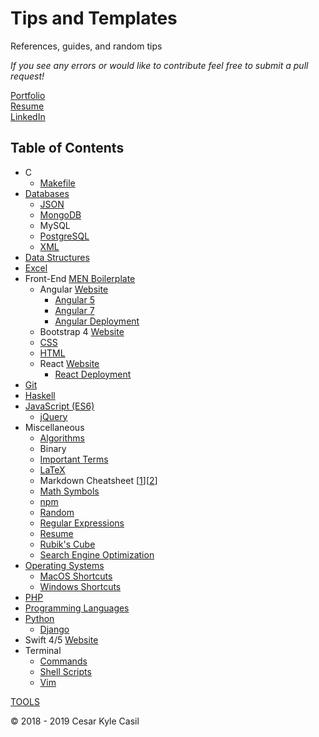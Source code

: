 # Tips and Templates

References, guides, and random tips

*If you see any errors or would like to contribute feel free to submit a pull request!*  

[Portfolio](https://cesarkylecasil.me/)  
[Resume](https://cesarkylecasil.me/cesar-kyle-casil-resume.pdf)  
[LinkedIn](https://cesarkylecasil.me/cesar-kyle-casil-resume.pdf)

## Table of Contents

* C
  * [Makefile](Makefile.md)
* [Databases](Database.md)
  * [JSON](JSON.md)
  * [MongoDB](MongoDB.md)
  * MySQL
  * [PostgreSQL](PostgreSQL.md)
  * [XML](XML.md)
* [Data Structures](DataStructures.md)
* [Excel](Excel.md)
* Front-End [MEN Boilerplate](https://github.com/ccasil/MEN_Boilerplate)
  * Angular [Website](https://angular.io/)
    * [Angular 5](Angular5.md)
    * [Angular 7](Angular7.md)
    * [Angular Deployment](AngularDeployment.md)
  * Bootstrap 4 [Website](https://getbootstrap.com/)
  * [CSS](CSS.md)
  * [HTML](HTML.md)
  * React [Website](https://reactjs.org/)
    * [React Deployment](ReactDeployment.md)
* [Git](Git.md)
* [Haskell](Haskell.md)
* [JavaScript (ES6)](JavaScript.md)
  * [jQuery](jQuery.md)
* Miscellaneous
  * [Algorithms](Algorithms.md)
  * Binary
  * [Important Terms](Terms.md)
  * [LaTeX](LaTeX.md)
  * Markdown Cheatsheet [[1](https://github.com/adam-p/markdown-here/wiki/Markdown-Cheatsheet)][[2](https://guides.github.com/features/mastering-markdown/)]
  * [Math Symbols](Math.md)
  * [npm](npm.md)
  * [Random](Random.md)
  * [Regular Expressions](Regex.md)
  * [Resume](Resume.md)
  * [Rubik's Cube](Rubiks.md)
  * [Search Engine Optimization](SEO.md)
* [Operating Systems](OperatingSystems.md)
  * [MacOS Shortcuts](MacOS.md)
  * [Windows Shortcuts](Windows.md)
* [PHP](PHP.md)
* [Programming Languages](Programming.md)
* [Python](Python.md)
  * [Django](Django.md)
* Swift 4/5 [Website](https://developer.apple.com/swift/)
* Terminal
  * [Commands](Terminal_Commands.md)
  * [Shell Scripts](ShellScripts.md)
  * [Vim](Vim.md)

[TOOLS](Tools.md)

© 2018 - 2019 Cesar Kyle Casil

